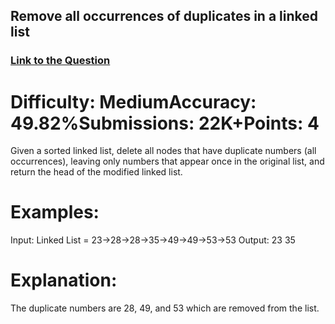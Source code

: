 ## Remove all occurrences of duplicates in a linked list

### [Link to the Question](https://www.geeksforgeeks.org/problems/remove-all-occurences-of-duplicates-in-a-linked-list/1)

# Difficulty: MediumAccuracy: 49.82%Submissions: 22K+Points: 4

Given a sorted linked list, delete all nodes that have duplicate numbers (all occurrences), leaving only numbers that appear once in the original list, and return the head of the modified linked list. 

# Examples:

Input: Linked List = 23->28->28->35->49->49->53->53
Output: 23 35

# Explanation: 
The duplicate numbers are 28, 49, and 53 which are removed from the list.
